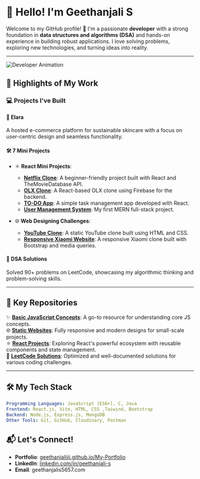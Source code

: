 # 👋 Hello! I'm Geethanjali S  


Welcome to my GitHub profile! 🚀 I'm a passionate **developer** with a strong foundation in **data structures and algorithms (DSA)** and hands-on experience in building robust applications. I love solving problems, exploring new technologies, and turning ideas into reality.  

---

![Developer Animation](https://media.giphy.com/media/26tn33aiTi1jkl6H6/giphy.gif)  


## 🌟 Highlights of My Work  

### 💻 **Projects I've Built**  
#### 🌿 **Elara**  
A hosted e-commerce platform for sustainable skincare with a focus on user-centric design and seamless functionality.  

#### 🛠️ **7 Mini Projects**  
- ⚛️ **React Mini Projects**:  
  - **[Netflix Clone](https://github.com/geethanjaliiii/Netflix-React-Clone)**: A beginner-friendly project built with React and TheMovieDatabase API.  
  - **[OLX Clone](https://github.com/geethanjaliiii/Olx-React-Clone)**: A React-based OLX clone using Firebase for the backend.  
  - **[TO-DO App](https://github.com/geethanjaliiii/TO-DO-List-App)**: A simple task management app developed with React.  
  - **[User Management System](https://github.com/geethanjaliiii/User-Management-System-MERN-)**: My first MERN full-stack project.  

- 🌐 **Web Designing Challenges**:  
  - **[YouTube Clone](https://github.com/geethanjaliiii/Youtube-Clone)**: A static YouTube clone built using HTML and CSS.  
  - **[Responsive Xiaomi Website](https://github.com/geethanjaliiii/Xiaomi)**: A responsive Xiaomi clone built with Bootstrap and media queries.  

#### 🤖 **DSA Solutions**  
Solved 90+ problems on LeetCode, showcasing my algorithmic thinking and problem-solving skills.  

---
## 📂 **Key Repositories**  
✨ **[Basic JavaScript Concepts](#)**: A go-to resource for understanding core JS concepts.  
🌐 **[Static Websites](#)**: Fully responsive and modern designs for small-scale projects.  
⚛️ **[React Projects](#)**: Exploring React's powerful ecosystem with reusable components and state management.  
🧠 **[LeetCode Solutions](https://github.com/geethanjaliiii/Javascript-Leetcode-Solutions)**: Optimized and well-documented solutions for various coding challenges.  

---

## 🛠️ My Tech Stack  
```yaml
Programming Languages: JavaScript (ES6+), C, Java 
Frontend: React.js, Vite, HTML, CSS ,Taiwind, Bootstrap
Backend: Node.js, Express.js, MongoDB  
Other Tools: Git, GitHub, Cloudinary, Postman  

```

## 📬 Let's Connect!  
- **Portfolio**: [geethanjaliiii.github.io/My-Portfolio](https://geethanjaliiii.github.io/My-Portfolio/)  
- **LinkedIn**: [linkedin.com/in/geethanjali-s](https://www.linkedin.com/in/geethanjali-s-72613823a/)  
- **Email**: geethanjalis5657.com 
